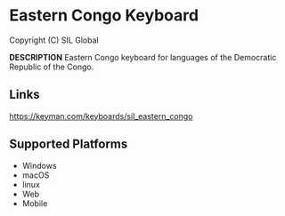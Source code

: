 Eastern Congo Keyboard
=====================

Copyright (C) SIL Global

__DESCRIPTION__
Eastern Congo keyboard for languages of the Democratic Republic of the Congo.

Links
-----
https://keyman.com/keyboards/sil_eastern_congo

Supported Platforms
-------------------
 * Windows
 * macOS
 * linux
 * Web
 * Mobile
